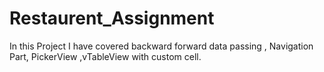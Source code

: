 # Restaurent_Assignment
In this Project I have covered backward forward data passing , Navigation Part, PickerView ,vTableView with custom cell.
